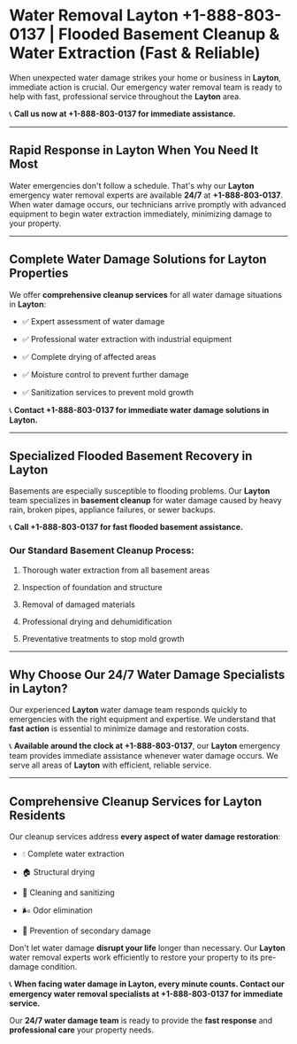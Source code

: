 # Water Removal Layton +1-888-803-0137 | Flooded Basement Cleanup & Water Extraction (Fast & Reliable)

When unexpected water damage strikes your home or business in **Layton**, immediate action is crucial. Our emergency water removal team is ready to help with fast, professional service throughout the **Layton** area. 

📞 **Call us now at +1-888-803-0137 for immediate assistance.**

---

## Rapid Response in Layton When You Need It Most

Water emergencies don't follow a schedule. That's why our **Layton** emergency water removal experts are available **24/7** at **+1-888-803-0137**. When water damage occurs, our technicians arrive promptly with advanced equipment to begin water extraction immediately, minimizing damage to your property.

---

## Complete Water Damage Solutions for Layton Properties

We offer **comprehensive cleanup services** for all water damage situations in **Layton**:

- ✅ Expert assessment of water damage  
- ✅ Professional water extraction with industrial equipment  
- ✅ Complete drying of affected areas  
- ✅ Moisture control to prevent further damage  
- ✅ Sanitization services to prevent mold growth  

📞 **Contact +1-888-803-0137 for immediate water damage solutions in Layton.**

---

## Specialized Flooded Basement Recovery in Layton

Basements are especially susceptible to flooding problems. Our **Layton** team specializes in **basement cleanup** for water damage caused by heavy rain, broken pipes, appliance failures, or sewer backups. 

📞 **Call +1-888-803-0137 for fast flooded basement assistance.**

### Our Standard Basement Cleanup Process:
1. Thorough water extraction from all basement areas  
2. Inspection of foundation and structure  
3. Removal of damaged materials  
4. Professional drying and dehumidification  
5. Preventative treatments to stop mold growth  

---

## Why Choose Our 24/7 Water Damage Specialists in Layton?

Our experienced **Layton** water damage team responds quickly to emergencies with the right equipment and expertise. We understand that **fast action** is essential to minimize damage and restoration costs.

📞 **Available around the clock at +1-888-803-0137**, our **Layton** emergency team provides immediate assistance whenever water damage occurs. We serve all areas of **Layton** with efficient, reliable service.

---

## Comprehensive Cleanup Services for Layton Residents

Our cleanup services address **every aspect of water damage restoration**:

- 💧 Complete water extraction  
- 🏠 Structural drying  
- 🧼 Cleaning and sanitizing  
- 🌬️ Odor elimination  
- 🚫 Prevention of secondary damage  

Don't let water damage **disrupt your life** longer than necessary. Our **Layton** water removal experts work efficiently to restore your property to its pre-damage condition.

📞 **When facing water damage in Layton, every minute counts. Contact our emergency water removal specialists at +1-888-803-0137 for immediate service.**

Our **24/7 water damage team** is ready to provide the **fast response** and **professional care** your property needs.